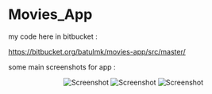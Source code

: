 # Movies_App

my code here in bitbucket :

https://bitbucket.org/batulmk/movies-app/src/master/

 some main screenshots for app :
<p align="center">
  <img src="photo_2022-12-12_15-54-44" title="Screenshot">
    <img src="photo_2022-12-12_15-54-57" title="Screenshot">
    <img src="photo_2022-12-12_15-55-07" title="Screenshot">
</p>
